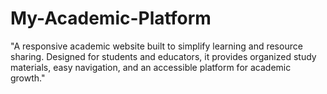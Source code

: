# My-Academic-Platform
"A responsive academic website built to simplify learning and resource sharing. Designed for students and educators, it provides organized study materials, easy navigation, and an accessible platform for academic growth."
